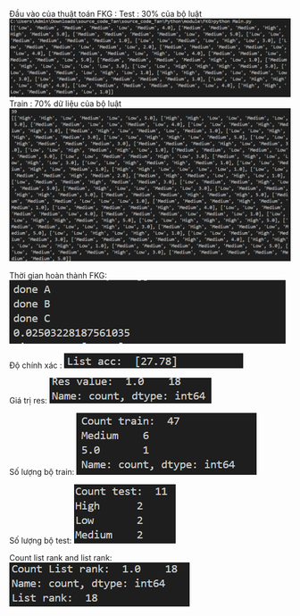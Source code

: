 Đầu vào của thuật toán FKG : 
Test : 30% của bộ luật
![alt text](image.png)
Train : 70% dữ liệu của bộ luật
![alt text](image-1.png)

Thời gian hoàn thành FKG:
![alt text](image-2.png)

Độ chính xác :
![alt text](image-3.png)

Giá trị res:
![alt text](image-4.png)

Số lượng bộ train: 
![alt text](image-5.png)

Số lượng bộ test:
![alt text](image-6.png)

Count list rank and list rank:
![alt text](image-7.png)
